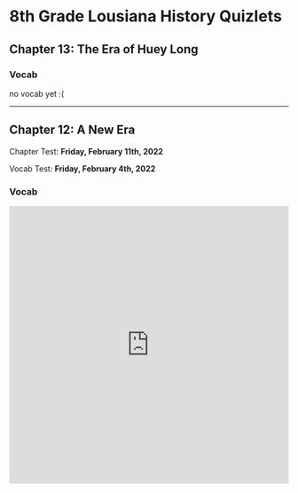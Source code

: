# 8th Grade Lousiana History Quizlets

## Chapter 13: The Era of Huey Long

### Vocab

no vocab yet :(

---

## Chapter 12: A New Era

Chapter Test: **Friday, February 11th, 2022**

Vocab Test: **Friday, February 4th, 2022**

### Vocab

<iframe src="https://quizlet.com/665330180/flashcards/embed?i=367bf7&x=1jj1" height="500" width="100%" style="border:0"></iframe>
